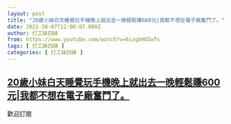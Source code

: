 ```yaml
---
layout: post
title: "20歲小妹白天睡覺玩手機晚上就出去一晚輕鬆賺600元|我都不想在電子廠奮鬥了。"
date: 2021-10-07T12:00:07.000Z
author: 打工妹四妹
from: https://www.youtube.com/watch?v=6izgbHOIwTs
tags: [ 打工妹四妹 ]
categories: [ 打工妹四妹 ]
---
```

<!--1633608007000-->
[20歲小妹白天睡覺玩手機晚上就出去一晚輕鬆賺600元|我都不想在電子廠奮鬥了。](https://www.youtube.com/watch?v=6izgbHOIwTs)
------

<div>
歡迎訂閱
</div>
